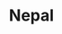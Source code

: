 ---
title: "Nepal"
introtext: "Namaste! Nepal, het geboorteland van Boeddha, is een van de mooiste en meest afwisselende landen van Zuidoost-Azie. Het land kent een enorme diversiteit, van de koningssteden Kathmandu en Bhaktapur waar vele tempels en paleizen te bewonderen zijn, tot de duizelingwekkende pieken van de Himalaya. "
introimage: "https://lh3.googleusercontent.com/2qyNFb6W43Z0n2chDu3VFPmXky1fA0F5Co5zplTxVycJ3Eyax32txDJ4Lw1bk0kSnSEeh2abtxDxJy56Odd7vIvYMHM3RJgwRN2bwbVxjyTi7DlhrzvfhzOQli7pfx1GDkWP8DqNEA=w800"
surface: "147.000"
inhabitants: "29.300.000"
rate: "141,27"
valuta: "rupee"
main_text: "Spot wilde dieren zoals de Bengaalse tijger in de groene jungle van het Chitwan National Park. Je zult je snel thuis voelen dankzij de super vriendelijke inwoners. Maak je klaar voor een onvergetelijke reis!"
fact_one_text: ""
fact_two_text: ""
bigmac_index: ""
images: "https://lh3.googleusercontent.com/5oC-Rg49x2PfgHMnMt5f1CX509rwXQ8af82qhVmkhauq-PXUQK5eFNF04rUgFQo4p2Rw6wXhxCqmFZi1g9t5ZJZunWciGVB1BoCvfS7xhjUIPEoKbmjb58W0vWaZLh6r1rN_nwOd9Q=w800|https://lh3.googleusercontent.com/Rp3rl0Dt4lgfEWhDnjLU_Ocd6gXvg0e0rnAnmYPca2rsVXb-3E6_fHVV6IYPySADLzsNzDCRKEd4vCvq-XxPuTFEmBAvXu1-FWG4S2QGENq_FUpBeXI3srULpwdLe_BIFfsWzvealw=w800|https://lh3.googleusercontent.com/cOk4ZffMIKKdKy4mEAuO5Vj9ZyMy2OytApIx2y9cUcGgpIq-voCuFvsvms0aUInj36C2y3w4i1site6KlkBV5UW7GMg3MiHnMrcLiGsPqY8W8h0A_iiSXfOxXIbbdcssy_g9Jj4i7Q=w800|https://lh3.googleusercontent.com/iWBYMcamYCcs0Vgd6uf8aDLlfWGwQJrSEj91bB8piRHbJ7UxxPe8CAOsuY3KrAlrDRB_d48Vip1fawSfEQAh0pBS61C9eG4jfeNhvOM4KYR-a8rwt26bn0MnJ0fhRZjhB9SPnLl-mQ=w800"
flight_button_title: "Check vluchtprijzen Nepal"
flight_button_url: "https://lt45.net/c/?si=11986&li=1528136&wi=335922&ws=&dl=transport%2Fflights%2Fnl%2Fnp%2F%3Flocale%3Dnl-NL%26currency%3DEUR%26market%3DNL"
inspiration_url: "https://partner.bol.com/click/click?p=2&t=url&s=1025999&f=TXL&url=https%3A%2F%2Fwww.bol.com%2Fnl%2Ff%2Flonely-planet-nepal%2F9200000015582387%2F&name=Lonely%20Planet%20Nepal%2C%20Lonely%20Planet"
country_code: "np"
hotels_url: "https://www.booking.com/country/np.nl.html?aid=1837623"
continent: "Azië"
---
